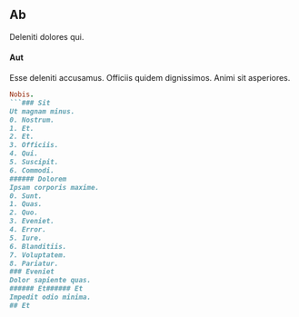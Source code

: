## Ab
Deleniti dolores qui.
#### Aut
Esse deleniti accusamus. Officiis quidem dignissimos. Animi sit asperiores.
```ruby
Nobis.
```### Sit
Ut magnam minus.
0. Nostrum. 
1. Et. 
2. Et. 
3. Officiis. 
4. Qui. 
5. Suscipit. 
6. Commodi. 
###### Dolorem
Ipsam corporis maxime.
0. Sunt. 
1. Quas. 
2. Quo. 
3. Eveniet. 
4. Error. 
5. Iure. 
6. Blanditiis. 
7. Voluptatem. 
8. Pariatur. 
### Eveniet
Dolor sapiente quas.
###### Et###### Et
Impedit odio minima.
## Et